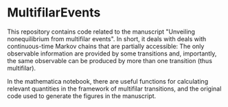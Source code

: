 # MultifilarEvents

This repository contains code related to the manuscript "Unveiling nonequilibrium from multifilar events".
In short, it deals with deals with continuous-time Markov chains that are partially accessible: The only observable information are provided by some transitions and, importantly, the same observable can be produced by more than one transition (thus multifilar).

In the mathematica notebook, there are useful functions for calculating relevant quantities in the framework of multifilar transitions, and the original code used to generate the figures in the manuscript.
